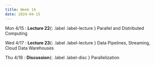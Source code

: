 ```yaml
---
title: Week 14
date: 2024-04-15
---
```



Mon 4/15
: **Lecture 22**{: .label .label-lecture } Parallel and Distributed Computing

Wed 4/17
: **Lecture 23**{: .label .label-lecture } Data Pipelines, Streaming, Cloud Data Warehouses

Thu 4/18
: **Discussion**{: .label .label-disc } Parallelization

